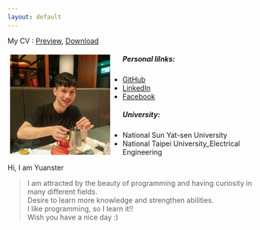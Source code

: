 ```yaml
---
layout: default
---
```

<style>
    .image-container{
      max-width: 100%;
      margin: 5px;
    }

    .image_right{
      float: right;
    }

    .image_left{
      float: left;
      margin-right: 25px;
    }
</style>

My CV : [Preview](./docs/CV.pdf), <a href="https://github.com/YaoyuanHsu/Yuanster/raw/gh-pages/docs/CV.pdf" target="_self">Download</a>

<div class="image-container">
    <img class="image_left" src="index_profile.jpg" alt="drawing" width="200"/>
    <h5>Personal lilnks:</h5>
    <ul>
        <li><a href="https://github.com/YaoyuanHsu" target="_self">GitHub</a></li>
        <li><a href="https://www.linkedin.com/in/yaoyuan-hsu/" target="_self">LinkedIn</a></li>
        <li><a href="https://www.facebook.com/profile.php?id=100000597043596" target="_self">Facebook</a></li>
    </ul>
    <h5>University:</h5>
    <ul>
        <li>National Sun Yat-sen University</li><li>National Taipei University_Electrical Engineering</li>
    </ul>
</div>  

Hi, I am Yuanster  
> I am attracted by the beauty of programming and having curiosity in many different fields.  
> Desire to learn more knowledge and strengthen abilities.  
> I like programming, so I learn it!!  
> Wish you have a nice day :) 
